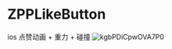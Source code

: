 # ZPPLikeButton
ios 点赞动画 + 重力 + 碰撞
![kgbPDiCpwOVA7P0](https://user-images.githubusercontent.com/24457626/133377266-0c01fd93-d72b-443a-a368-64584914cd24.gif)
